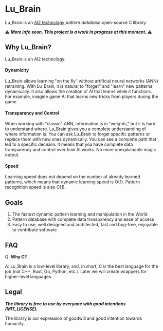 # Lu_Brain 

Lu_Brain is an [AI2 technology](https://ai2tech.org) _pattern database_ open-source C library.

⚠ ___More info soon. This project is a work in progress at this moment.___ ⚠

## Why Lu_Brain?

Lu_Brain is an AI2 technology.

#### Dynamicity

Lu_Brain allows learning "on the fly" without artificial neural networks (ANN) retraining. With Lu_Brain, it is natural to "forget" and "learn" new patterns dynamically. It also allows the creation of AI that learns while it functions. For example, imagine game AI that learns new tricks from players during the game.

#### Transparency and Control

When working with "classic" ANN, information is in "weights," but it is hard to understand where. Lu_Brain gives you a complete understanding of where information is. You can ask Lu_Brain to forget specific patterns or replace them with new ones dynamically. You can see a complete path that led to a specific decision. It means that you have complete data transparency and control over how AI works. No more unexplainable magic output.

#### Speed

Learning speed does not depend on the number of already learned patterns, which means that dynamic learning speed is O(1).
Pattern recognition speed is also O(1).

## Goals

1. The fastest dynamic pattern learning and manipulation in the World
2. Pattern database with complete data transparency and ease of access
3. Easy to use, well designed and architected, fast and bug-free, enjoyable to contribute software

## FAQ

Q: **Why C?**

A: Lu_Brain is a low-level library, and, in short, C is the best language for the job (not C++, Rust, Go, Python, etc.). Later we will create wrappers for higher-level languages.

## Legal

___The library is free to use by everyone with good intentions (MIT_LICENSE).___

The library is our expression of goodwill and good intention towards humanity.
